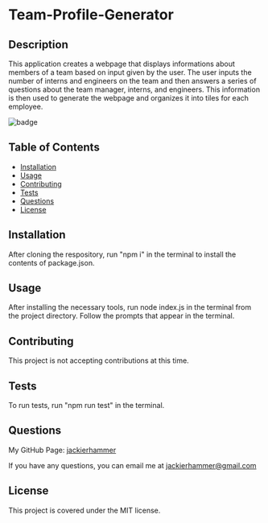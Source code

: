 # Team-Profile-Generator

## Description
    
This application creates a webpage that displays informations about members of a team based on input given by the user. The user inputs the number of interns and engineers on the team and then answers a series of questions about the team manager, interns, and engineers. This information is then used to generate the webpage and organizes it into tiles for each employee. 

![badge](https://img.shields.io/badge/license-MIT-green)

## Table of Contents
    
- [Installation](#installation)
- [Usage](#usage)
- [Contributing](#contributing)
- [Tests](#tests)
- [Questions](#questions)
- [License](#license)
    
## Installation
    
After cloning the respository, run "npm i" in the terminal to install the contents of package.json. 
    
## Usage
    
After installing the necessary tools, run node index.js in the terminal from the project directory. Follow the prompts that appear in the terminal.

## Contributing

This project is not accepting contributions at this time.

## Tests 

To run tests, run "npm run test" in the terminal. 

## Questions

My GitHub Page: [jackierhammer](https://github.com/jackierhammer)

If you have any questions, you can email me at jackierhammer@gmail.com

## License
    
This project is covered under the MIT license. 
